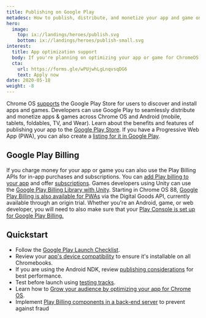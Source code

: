 ```yaml
---
title: Publishing on Google Play
metadesc: How to publish, distribute, and monetize your app and game on Chrome OS.
hero:
  image:
    top: ix://landings/heroes/publish.svg
    bottom: ix://landings/heroes/publish-small.svg
interest:
  title: App optimization support
  body: If you're planning on optimizing your app or game for ChromeOS, and would like help from us, please fill out our developer interest form. After doing so, someone from Google may reach out to you to further clarify your feedback or app needs. Please note that filling out this form does not constitute automatic inclusion in this program.
  cta:
    url: https://forms.gle/wPUjwhLgLnqvsqDG6
    text: Apply now
date: 2020-05-18
weight: -8
---
```


Chrome OS [supports](https://chrome.googleblog.com/2016/05/the-google-play-store-coming-to.html) the Google Play Store for users to discover and install apps and games. Developers can use Google Play to seamlessly distribute and monetize apps & games across Chrome OS and Android (mobile, tablets, foldables, TV, and Wear). Learn about the benefits and features of publishing your app to the [Google Play Store](https://developer.android.com/distribute/google-play). If you have a Progressive Web App (PWA), you can also create a [listing for it in Google Play](/{{locale.code}}/publish/pwa-in-play).

## Google Play Billing

If you charge money for your app or game you can also use the Play Billing APIs for in-app purchases and subscriptions. You can [add Play billing to your app](https://developer.android.com/google/play/billing/getting-ready) and offer [subscriptions](https://developer.android.com/google-play/guides/subscriptions). Games developers using Unity can use the [Google Play Billing Library with Unity](https://developer.android.com/google/play/billing/unity). Starting in Chrome OS 88, [Google Play Billing is also available for PWAs](/{{locale.code}}/publish/pwa-play-billing) via the Digital Goods API, currently available through an origin trial. Whether you're an Android, game, or web developer, you will need to also make sure that your [Play Console is set up for Google Play Billing.](/{{locale.code}}/publish/play-console-setup-for-billing)

## Quickstart

- Follow the [Google Play Launch Checklist](https://developer.android.com/distribute/best-practices/launch/launch-checklist).
- Review your [app's device compatibility](https://support.google.com/googleplay/android-developer/answer/7353455) to ensure it's installable on all Chromebooks.
- If you are using the Android NDK, review [publishing considerations](/{{locale.code}}/games/optimizing-games-publishing) for best performance.
- Test before launch using [testing tracks](https://developer.android.com/distribute/best-practices/launch/test-tracks).
- Learn how to [Grow your audience by optimizing your app for Chrome OS](https://playacademy.exceedlms.com/student/activity/19745-grow-your-audience-by-optimizing-your-app-for-chrome-os).
- Implement [Play Billing components in a back-end server](/{{locale.code}}/publish/play-billing-backend) to prevent against fraud
